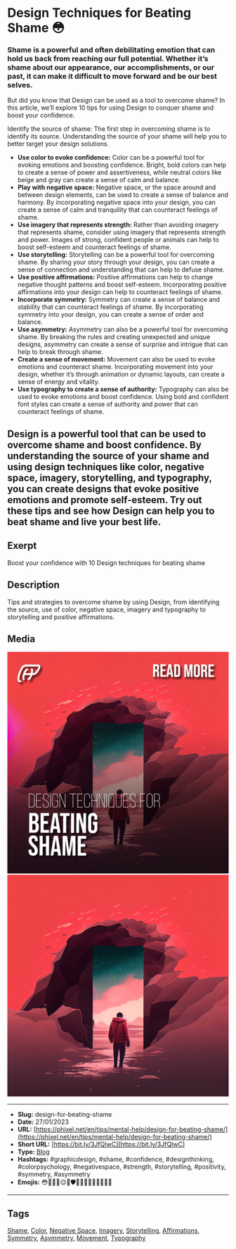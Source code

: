 # Design Techniques for Beating Shame 😳
### Shame is a powerful and often debilitating emotion that can hold us back from reaching our full potential. Whether it’s shame about our appearance, our accomplishments, or our past, it can make it difficult to move forward and be our best selves.

But did you know that Design can be used as a tool to overcome shame? In this article, we’ll explore 10 tips for using Design to conquer shame and boost your confidence.

Identify the source of shame: The first step in overcoming shame is to identify its source. Understanding the source of your shame will help you to better target your design solutions.

- **Use color to evoke confidence:** Color can be a powerful tool for evoking emotions and boosting confidence. Bright, bold colors can help to create a sense of power and assertiveness, while neutral colors like beige and gray can create a sense of calm and balance.
- **Play with negative space:** Negative space, or the space around and between design elements, can be used to create a sense of balance and harmony. By incorporating negative space into your design, you can create a sense of calm and tranquility that can counteract feelings of shame.
- **Use imagery that represents strength:** Rather than avoiding imagery that represents shame, consider using imagery that represents strength and power. Images of strong, confident people or animals can help to boost self-esteem and counteract feelings of shame.
- **Use storytelling:** Storytelling can be a powerful tool for overcoming shame. By sharing your story through your design, you can create a sense of connection and understanding that can help to defuse shame.
- **Use positive affirmations:** Positive affirmations can help to change negative thought patterns and boost self-esteem. Incorporating positive affirmations into your design can help to counteract feelings of shame.
- **Incorporate symmetry:** Symmetry can create a sense of balance and stability that can counteract feelings of shame. By incorporating symmetry into your design, you can create a sense of order and balance.
- **Use asymmetry:** Asymmetry can also be a powerful tool for overcoming shame. By breaking the rules and creating unexpected and unique designs, asymmetry can create a sense of surprise and intrigue that can help to break through shame.
- **Create a sense of movement:** Movement can also be used to evoke emotions and counteract shame. Incorporating movement into your design, whether it’s through animation or dynamic layouts, can create a sense of energy and vitality.
- **Use typography to create a sense of authority:** Typography can also be used to evoke emotions and boost confidence. Using bold and confident font styles can create a sense of authority and power that can counteract feelings of shame.

Design is a powerful tool that can be used to overcome shame and boost confidence. By understanding the source of your shame and using design techniques like color, negative space, imagery, storytelling, and typography, you can create designs that evoke positive emotions and promote self-esteem. Try out these tips and see how Design can help you to beat shame and live your best life.
------------
## Exerpt
Boost your confidence with 10 Design techniques for beating shame
## Description
Tips and strategies to overcome shame by using Design, from identifying the source, use of color, negative space, imagery and typography to storytelling and positive affirmations.
## Media
<img src="media/90fd59bb/cover-design-for-beating-shame.jpg" loading="lazy"><br>
<img src="media/1fc55579/design-help-shame.jpg" loading="lazy"><br>

------------
- **Slug:** design-for-beating-shame
- **Date:** 27/01/2023
- **URL:** [https://phixel.net/en/tips/mental-help/design-for-beating-shame/](https://phixel.net/en/tips/mental-help/design-for-beating-shame/)
- **Short URL:** [https://bit.ly/3JfQIwC](https://bit.ly/3JfQIwC)
- **Type:** [Blog](#blog)
- **Hashtags:** #graphicdesign, #shame, #confidence, #designthinking, #colorpsychology, #negativespace, #strength, #storytelling, #positivity, #symmetry, #asymmetry
- **Emojis:** 😳🎨💪🏼😌🌟🛡️🦸‍♂️🦸‍♀️🙌🏼💭💡💫

------------
## Tags
[Shame](#shame), [Color](#color), [Negative Space](#negative-space), [Imagery](#imagery), [Storytelling](#storytelling), [Affirmations](#affirmations), [Symmetry](#symmetry), [Asymmetry](#asymmetry), [Movement](#movement), [Typography](#typography)
